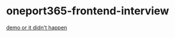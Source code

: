 # oneport365-frontend-interview

[demo or it didn't happen](https://optimistic-khorana.netlify.app)
